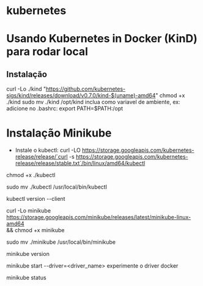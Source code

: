 # kubernetes

# Usando Kubernetes in Docker (KinD) para rodar local
## Instalação
curl -Lo ./kind "https://github.com/kubernetes-sigs/kind/releases/download/v0.7.0/kind-$(uname)-amd64"
chmod +x ./kind
sudo mv ./kind /opt/kind
inclua como variavel de ambiente,
ex: adicione no .bashrc: export PATH=$PATH:/opt

# Instalação Minikube
- Instale o kubectl:
curl -LO https://storage.googleapis.com/kubernetes-release/release/`curl -s https://storage.googleapis.com/kubernetes-release/release/stable.txt`/bin/linux/amd64/kubectl

chmod +x ./kubectl

sudo mv ./kubectl /usr/local/bin/kubectl

kubectl version --client

curl -Lo minikube https://storage.googleapis.com/minikube/releases/latest/minikube-linux-amd64 \
  && chmod +x minikube

sudo mv ./minikube /usr/local/bin/minikube

minikube version

minikube start --driver=<driver_name>
experimente o driver docker

minikube status